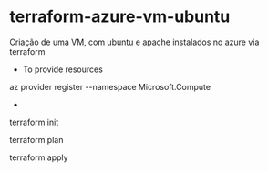 # terraform-azure-vm-ubuntu
Criação de uma VM, com ubuntu e apache instalados no azure via terraform

* To provide resources

az provider register --namespace Microsoft.Compute

-

terraform init

terraform plan

terraform apply
